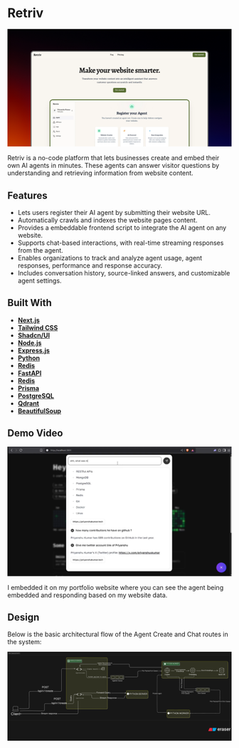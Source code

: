 # **Retriv**

![Retriv Image](public/og-image.png)

Retriv is a no-code platform that lets businesses create and embed their own AI agents in minutes. These agents can answer visitor questions by understanding and retrieving information from website content.

## **Features**

- Lets users register their AI agent by submitting their website URL.
- Automatically crawls and indexes the website pages content.
- Provides a embeddable frontend script to integrate the AI agent on any website.
- Supports chat-based interactions, with real-time streaming responses from the agent.
- Enables organizations to track and analyze agent usage, agent responses, performance and response accuracy.
- Includes conversation history, source-linked answers, and customizable agent settings.

## **Built With**

- **[Next.js](https://nextjs.org/)**
- **[Tailwind CSS](https://tailwindcss.com/)**
- **[Shadcn/UI](https://ui.shadcn.com/)**
- **[Node.js](https://nodejs.org/)**
- **[Express.js](https://expressjs.com/)**
- **[Python](https://www.python.org/)**
- **[Redis](https://redis.io/)**
- **[FastAPI](https://fastapi.tiangolo.com/)**
- **[Redis](https://redis.io/)**
- **[Prisma](https://www.prisma.io/)**
- **[PostgreSQL](https://www.postgresql.org/)**
- **[Qdrant](https://qdrant.tech/)**
- **[BeautifulSoup]()**

## **Demo Video**

[![WatchDemo](https://raw.githubusercontent.com/priyanshuxkumar/retriv-web/e0e56eaabf38e1bcf7ece9526610be4f97da223c/public/thumbnail.png)](https://youtu.be/_V30qqdX1p4)

 I embedded it on my portfolio website where you can see the agent being embedded and responding based on my website data.

## **Design**
Below is the basic architectural flow of the Agent Create and Chat routes in the system:

![Architecture Design Image](public/architecture.png)